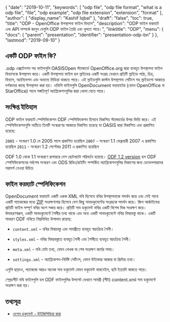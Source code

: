 {
  "date": "2019-10-11",
  "keywords": [
    "odp file",
    "odp file format",
    "what is a odp file",
    "file",
    "odp example",
    "odp file extension",
    "extension",
    "format"
  ],
  "author": {
    "display_name": "Kashif Iqbal"
  },
  "draft": "false",
  "toc": true,
  "title": "ODP - OpenOffice উপস্থাপনা ফাইল বিন্যাস",
  "description": "ODP ফাইল ফরম্যাট এবং API সম্পর্কে জানুন যেগুলি ODP ফাইল তৈরি এবং খুলতে পারে।",
  "linktitle": "ODP",
  "menu": {
    "docs": {
      "parent": "presentation",
      "identifier": "presentation-odp-bn"
    }
  },
  "lastmod": "2019-09-10"
}

## একটি ODP ফাইল কি?

.odp এক্সটেনশন সহ ফাইলগুলি OASISOpen স্ট্যান্ডার্ডে OpenOffice.org দ্বারা ব্যবহৃত উপস্থাপনা ফাইল বিন্যাসকে উপস্থাপন করে। একটি উপস্থাপনা ফাইল হল স্লাইডের একটি সংগ্রহ যেখানে প্রতিটি স্লাইডে পাঠ্য, চিত্র, বিন্যাস, অ্যানিমেশন এবং অন্যান্য মিডিয়া থাকতে পারে। এই স্লাইডগুলি কাস্টম উপস্থাপনা সেটিংস সহ স্লাইডশো আকারে দর্শকদের কাছে উপস্থাপন করা হয়। ওডিপি ফাইলগুলি OpenDocument ফরম্যাটের (যেমন OpenOffice বা StarOffice) সাথে সঙ্গতিপূর্ণ অ্যাপ্লিকেশনগুলির দ্বারা খোলা যেতে পারে।

## সংক্ষিপ্ত ইতিহাস

ODP ফাইল ফরম্যাট স্পেসিফিকেশন ODF স্পেসিফিকেশন হিসাবে বিকশিত স্ট্যান্ডার্ডের উপর ভিত্তি করে। এই স্পেসিফিকেশনগুলি অতীতে তিনটি সংস্করণের আকারে বিকশিত হয়েছে যা OASIS দ্বারা বিকাশিত এবং প্রকাশিত হয়েছে:

`2005` - সংস্করণ 1.0 মে 2005 সালে প্রকাশিত হয়েছিল
`2007` - সংস্করণ 1.1 ফেব্রুয়ারী 2007 এ প্রকাশিত হয়েছিল
`2011` - সংস্করণ 1.2 সেপ্টেম্বর 2011 এ প্রকাশিত হয়েছিল

ODF 1.0 থেকে 1.1 সংস্করণে রূপান্তরে বেশ ছোটখাটো পরিবর্তন হয়েছে। [ODF 1.2 version](https://www.oasis-open.org/standards#opendocumentv1.2) হল ODF স্পেসিফিকেশনের সর্বশেষ সংস্করণ এবং ODS রিডিং/রাইটিং সম্পর্কিত অ্যাপ্লিকেশনগুলির বিকাশের জন্য ডেভেলপারদের পরামর্শ নেওয়া উচিত৷

## ফাইল ফরম্যাট স্পেসিফিকেশন

OpenDocument ফরম্যাট একটি একক XML নথি হিসেবে নথির উপস্থাপনাকে সমর্থন করে এবং সেই সাথে একটি প্যাকেজের মধ্যে [ZIP](/compression/zip/) সংরক্ষণাগার হিসেবে বেশ কিছু সাবডকুমেন্টের সংগ্রহকে সমর্থন করে। জিপ আর্কাইভের প্রতিটি ফাইল সম্পূর্ণ নথির অংশ সঞ্চয় করে। প্রতিটি সাব ডকুমেন্ট নথির একটি বিশেষ দিক সংরক্ষণ করে। উদাহরণস্বরূপ, একটি সাবডকুমেন্টে শৈলীর তথ্য থাকে এবং অন্য একটি সাবডকুমেন্টে নথির বিষয়বস্তু থাকে। একটি সাধারণ ODF নথিতে নিম্নলিখিত উপাদান রয়েছে:

* `content.xml` – নথির বিষয়বস্তু এবং সামগ্রীতে ব্যবহৃত স্বয়ংক্রিয় শৈলী।

* `styles.xml` - নথির বিষয়বস্তুতে ব্যবহৃত শৈলী এবং শৈলীতে ব্যবহৃত স্বয়ংক্রিয় শৈলী।

* `meta.xml` - নথি মেটা তথ্য, যেমন লেখক বা শেষ সংরক্ষণ কর্মের সময়।

* `settings.xml` - অ্যাপ্লিকেশন-নির্দিষ্ট সেটিংস, যেমন উইন্ডোর আকার বা প্রিন্টার তথ্য।


এগুলি ছাড়াও, প্যাকেজে আরও অনেক সাব ডকুমেন্ট যেমন ডকুমেন্ট থাম্বনেইল, ছবি ইত্যাদি থাকতে পারে।

স্প্রেডশীট নথি ফাইলগুলি হল ODF ফাইলগুলির উপসেট যেখানে সামগ্রী (শীট) content.xml সাব ডকুমেন্টে সংরক্ষণ করা হয়।

## তথ্যসূত্র

* [ওপেন ডকুমেন্ট - উইকিপিডিয়া দ্বারা](https://en.wikipedia.org/wiki/OpenDocument)


